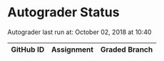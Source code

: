 # Autograder Status
Autograder last run at: October 02, 2018 at 10:40

| GitHub ID | Assignment | Graded Branch |
|-----------|------------|---------------|
